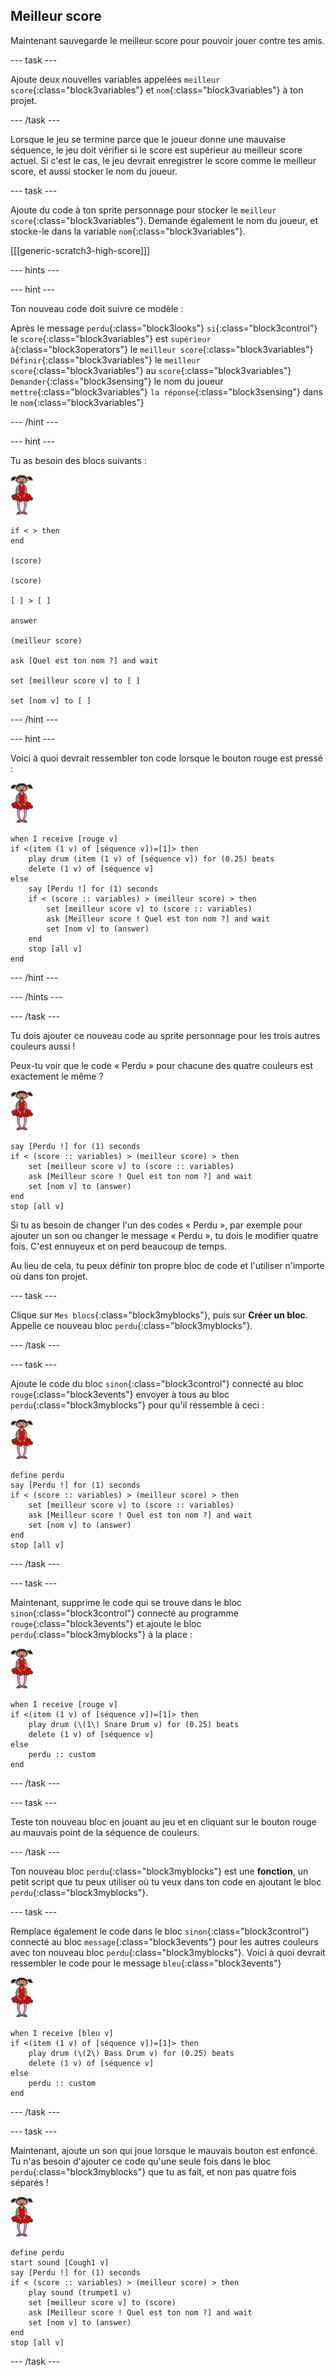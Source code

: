 ## Meilleur score

Maintenant sauvegarde le meilleur score pour pouvoir jouer contre tes amis.

--- task ---

Ajoute deux nouvelles variables appelées `meilleur score`{:class="block3variables"} et `nom`{:class="block3variables"} à ton projet.

--- /task ---

Lorsque le jeu se termine parce que le joueur donne une mauvaise séquence, le jeu doit vérifier si le score est supérieur au meilleur score actuel. Si c'est le cas, le jeu devrait enregistrer le score comme le meilleur score, et aussi stocker le nom du joueur.

--- task ---

Ajoute du code à ton sprite personnage pour stocker le `meilleur score`{:class="block3variables"}. Demande également le nom du joueur, et stocke-le dans la variable `nom`{:class="block3variables"}.

[[[generic-scratch3-high-score]]]

--- hints ---


--- hint ---

Ton nouveau code doit suivre ce modèle :

Après le message `perdu`{:class="block3looks"} `si`{:class="block3control"} le `score`{:class="block3variables"} est `supérieur à`{:class="block3operators"} le `meilleur score`{:class="block3variables"} `Définir`{:class="block3variables"} le `meilleur score`{:class="block3variables"} au `score`{:class="block3variables"} `Demander`{:class="block3sensing"} le nom du joueur `mettre`{:class="block3variables"} `la réponse`{:class="block3sensing"} dans le `nom`{:class="block3variables"}

--- /hint ---

--- hint ---

Tu as besoin des blocs suivants :

![ballerine](images/ballerina.png)

```blocks3
if < > then
end

(score)

(score)

[ ] > [ ]

answer

(meilleur score)

ask [Quel est ton nom ?] and wait

set [meilleur score v] to [ ] 

set [nom v] to [ ]
```

--- /hint ---

--- hint ---

Voici à quoi devrait ressembler ton code lorsque le bouton rouge est pressé :

![ballerine](images/ballerina.png)

```blocks3
when I receive [rouge v]
if <(item (1 v) of [séquence v])=[1]> then
	play drum (item (1 v) of [séquence v]) for (0.25) beats
	delete (1 v) of [séquence v]
else
	say [Perdu !] for (1) seconds
	if < (score :: variables) > (meilleur score) > then
		set [meilleur score v] to (score :: variables)
		ask [Meilleur score ! Quel est ton nom ?] and wait
		set [nom v] to (answer)
	end
	stop [all v]
end
```

--- /hint ---

--- /hints ---

--- /task ---

Tu dois ajouter ce nouveau code au sprite personnage pour les trois autres couleurs aussi !

Peux-tu voir que le code « Perdu » pour chacune des quatre couleurs est exactement le même ?

![ballerine](images/ballerina.png)

```blocks3
say [Perdu !] for (1) seconds
if < (score :: variables) > (meilleur score) > then
	set [meilleur score v] to (score :: variables)
	ask [Meilleur score ! Quel est ton nom ?] and wait
	set [nom v] to (answer)
end
stop [all v]
```

Si tu as besoin de changer l'un des codes « Perdu », par exemple pour ajouter un son ou changer le message « Perdu », tu dois le modifier quatre fois. C'est ennuyeux et on perd beaucoup de temps.

Au lieu de cela, tu peux définir ton propre bloc de code et l'utiliser n'importe où dans ton projet.

--- task ---

Clique sur `Mes blocs`{:class="block3myblocks"}, puis sur **Créer un bloc**. Appelle ce nouveau bloc `perdu`{:class="block3myblocks"}.

--- /task ---

--- task ---

Ajoute le code du bloc `sinon`{:class="block3control"} connecté au bloc `rouge`{:class="block3events"} envoyer à tous au bloc `perdu`{:class="block3myblocks"} pour qu'il ressemble à ceci :

![ballerine](images/ballerina.png)

```blocks3
define perdu
say [Perdu !] for (1) seconds
if < (score :: variables) > (meilleur score) > then
	set [meilleur score v] to (score :: variables)
	ask [Meilleur score ! Quel est ton nom ?] and wait
	set [nom v] to (answer)
end
stop [all v]
```

--- /task ---

--- task ---

Maintenant, supprime le code qui se trouve dans le bloc `sinon`{:class="block3control"} connecté au programme `rouge`{:class="block3events"} et ajoute le bloc `perdu`{:class="block3myblocks"} à la place :

![ballerine](images/ballerina.png)

```blocks3
when I receive [rouge v]
if <(item (1 v) of [séquence v])=[1]> then
	play drum (\(1\) Snare Drum v) for (0.25) beats
	delete (1 v) of [séquence v]
else
	perdu :: custom
end
```

--- /task ---

--- task ---

Teste ton nouveau bloc en jouant au jeu et en cliquant sur le bouton rouge au mauvais point de la séquence de couleurs.

--- /task ---

Ton nouveau bloc `perdu`{:class="block3myblocks"} est une **fonction**, un petit script que tu peux utiliser où tu veux dans ton code en ajoutant le bloc `perdu`{:class="block3myblocks"}.

--- task ---

Remplace également le code dans le bloc `sinon`{:class="block3control"} connecté au bloc `message`{:class="block3events"} pour les autres couleurs avec ton nouveau bloc `perdu`{:class="block3myblocks"}. Voici à quoi devrait ressembler le code pour le message `bleu`{:class="block3events"}

![ballerine](images/ballerina.png)

```blocks3
when I receive [bleu v]
if <(item (1 v) of [séquence v])=[1]> then
	play drum (\(2\) Bass Drum v) for (0.25) beats
	delete (1 v) of [séquence v]
else
	perdu :: custom
end
```

--- /task ---

--- task ---

Maintenant, ajoute un son qui joue lorsque le mauvais bouton est enfoncé. Tu n'as besoin d'ajouter ce code qu'une seule fois dans le bloc `perdu`{:class="block3myblocks"} que tu as fait, et non pas quatre fois séparés !

![ballerine](images/ballerina.png)

```blocks3
define perdu
start sound [Cough1 v]
say [Perdu !] for (1) seconds
if < (score :: variables) > (meilleur score) > then
	play sound (trumpet1 v)
	set [meilleur score v] to (score)
	ask [Meilleur score ! Quel est ton nom ?] and wait
	set [nom v] to (answer)
end
stop [all v]
```

--- /task ---